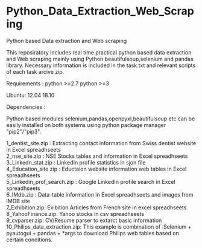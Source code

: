 # Python_Data_Extraction_Web_Scraping
Python based Data extraction and Web scraping

This reposiratory includes real time practical python based data extraction and Web scraping mainly using Python beautifulsoup,selenium and pandas library. Necessary information is included in the task.txt and relevant scripts of each task arcive zip. 

Requirements :
python >=2.7
python >=3

Ubuntu:
12.04
18.10

Dependencies :

Python based modules selenium,pandas,openpyxl,beautifulsoup etc can be easily installed on both systems using python package manager "pip2"/"pip3".

1_dentist_site.zip : Extracting contact information from Swiss dentist website in Excel spreadhseets <br>
2_nse_site.zip : NSE Stocks tables and information in Excel spreadhseets <br>
3_Linkedn_stat.zip : LinkedIn profile statistics in sjon file <br>
4_Education_site.zip : Eductaion website information web tables in Excel spreadhseets <br>
5_Linkedin_prof_search.zip : Google LinkedIn profile search in Excel spreadhseets <br>
6_IMdb.zip : Data-table information in Excel spreadhseets and images from IMDB site <br>
7_Exhibition.zip: Exibition Articles from French site in excel spreadhseets <br>
8_YahooFinance.zip: Yahoo stocks in csv spreadhseets <br>
9_cvparser.zip: CV/Resume parser to extarct basic information <br>
10_Philips_data_extraction.zip: This example is combination of :Selenium + pyautogui + pandas + *args to download Philips web tables based on certain conditions.
